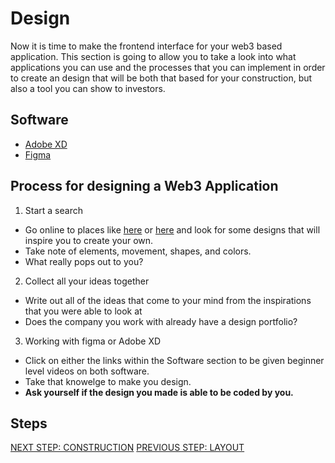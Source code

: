 # Design

Now it is time to make the frontend interface for your web3 based application. This section is going to allow you to take a look into what applications you can use and the processes that you can implement in order to create an design that will be both that based for your construction, but also a tool you can show to investors.

## Software
* [Adobe XD](https://youtu.be/WEljsc2jorI)
* [Figma](https://youtu.be/FTFaQWZBqQ8)

## Process for designing a Web3 Application
1. Start a search
  - Go online to places like [here](https://www.behance.net) or [here](https://dribbble.com) and look for some designs that will inspire you to create your own.
  - Take note of elements, movement, shapes, and colors.
  - What really pops out to you?
2. Collect all your ideas together
  - Write out all of the ideas that come to your mind from the inspirations that you were able to look at
  - Does the company you work with already have a design portfolio?
3. Working with figma or Adobe XD
  - Click on either the links within the Software section to be given beginner level videos on both software.
  - Take that knowelge to make you design.
  - **Ask yourself if the design you made is able to be coded by you.**

## Steps
[NEXT STEP: CONSTRUCTION](https://github.com/SageJames/Web3-Hub/tree/main/Pipeline/Construction)
[PREVIOUS STEP: LAYOUT](https://github.com/SageJames/Web3-Hub/tree/main/Pipeline/Layout)
